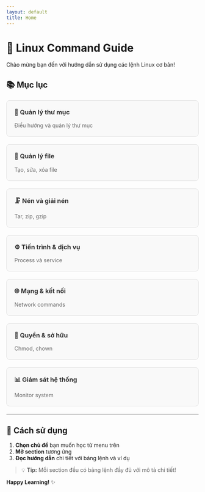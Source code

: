 ```yaml
---
layout: default
title: Home
---
```


# 🐧 Linux Command Guide

Chào mừng bạn đến với hướng dẫn sử dụng các lệnh Linux cơ bản!

## 📚 Mục lục

<div class="command-grid">
  <div class="command-card">
    <h3><a href="./manage_folder_navigation/">📁 Quản lý thư mục</a></h3>
    <p>Điều hướng và quản lý thư mục</p>
  </div>
  
  <div class="command-card">
    <h3><a href="./manage_file/">📄 Quản lý file</a></h3>
    <p>Tạo, sửa, xóa file</p>
  </div>
  
  <div class="command-card">
    <h3><a href="./compression_and_extraction/">🗜️ Nén và giải nén</a></h3>
    <p>Tar, zip, gzip</p>
  </div>
  
  <div class="command-card">
    <h3><a href="./manage_process_service/">⚙️ Tiến trình & dịch vụ</a></h3>
    <p>Process và service</p>
  </div>
  
  <div class="command-card">
    <h3><a href="./network_and_connect/">🌐 Mạng & kết nối</a></h3>
    <p>Network commands</p>
  </div>
  
  <div class="command-card">
    <h3><a href="./permission_and_ownership/">🔐 Quyền & sở hữu</a></h3>
    <p>Chmod, chown</p>
  </div>
  
  <div class="command-card">
    <h3><a href="./system_monitor/">📊 Giám sát hệ thống</a></h3>
    <p>Monitor system</p>
  </div>
</div>

---

## 🚀 Cách sử dụng

1. **Chọn chủ đề** bạn muốn học từ menu trên
2. **Mở section** tương ứng
3. **Đọc hướng dẫn** chi tiết với bảng lệnh và ví dụ

> 💡 **Tip:** Mỗi section đều có bảng lệnh đầy đủ với mô tả chi tiết!

**Happy Learning!** ✨

<style>
.command-grid {
  display: grid;
  grid-template-columns: repeat(auto-fit, minmax(300px, 1fr));
  gap: 20px;
  margin: 20px 0;
}

.command-card {
  border: 1px solid #ddd;
  border-radius: 8px;
  padding: 20px;
  background: #f9f9f9;
  transition: transform 0.2s;
}

.command-card:hover {
  transform: translateY(-2px);
  box-shadow: 0 4px 8px rgba(0,0,0,0.1);
}

.command-card h3 {
  margin-top: 0;
  color: #333;
}

.command-card a {
  text-decoration: none;
  color: inherit;
}

.command-card p {
  color: #666;
  margin-bottom: 0;
}
</style>

